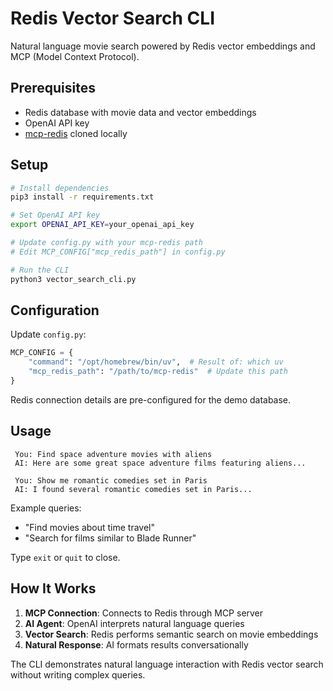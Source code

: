 # Redis Vector Search CLI

Natural language movie search powered by Redis vector embeddings and MCP (Model Context Protocol).

## Prerequisites
- Redis database with movie data and vector embeddings
- OpenAI API key
- [mcp-redis](https://github.com/redis/mcp-redis) cloned locally

## Setup

```bash
# Install dependencies
pip3 install -r requirements.txt

# Set OpenAI API key
export OPENAI_API_KEY=your_openai_api_key

# Update config.py with your mcp-redis path
# Edit MCP_CONFIG["mcp_redis_path"] in config.py

# Run the CLI
python3 vector_search_cli.py
```

## Configuration

Update `config.py`:
```python
MCP_CONFIG = {
    "command": "/opt/homebrew/bin/uv",  # Result of: which uv
    "mcp_redis_path": "/path/to/mcp-redis"  # Update this path
}
```

Redis connection details are pre-configured for the demo database.

## Usage

```
 You: Find space adventure movies with aliens
 AI: Here are some great space adventure films featuring aliens...

 You: Show me romantic comedies set in Paris
 AI: I found several romantic comedies set in Paris...
```

Example queries:
- "Find movies about time travel"
- "Search for films similar to Blade Runner"

Type `exit` or `quit` to close.

## How It Works

1. **MCP Connection**: Connects to Redis through MCP server
2. **AI Agent**: OpenAI interprets natural language queries
3. **Vector Search**: Redis performs semantic search on movie embeddings
4. **Natural Response**: AI formats results conversationally

The CLI demonstrates natural language interaction with Redis vector search without writing complex queries.